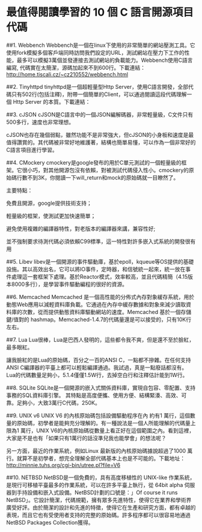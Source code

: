 # 最值得閱讀學習的 10 個 C 語言開源項目代碼


##1. Webbench
Webbench是一個在linux下使用的非常簡單的網站壓測工具。它使用fork模擬多個客戶端同時訪問我們設定的URL，測試網站在壓力下工作的性能，最多可以模擬3萬個並發連接去測試網站的負載能力。Webbench使用C語言編寫, 代碼實在太簡潔，源碼加起來不到600行。下載連結：http://home.tiscali.cz/~cz210552/webbench.html

##2. Tinyhttpd
tinyhttpd是一個超輕量型Http Server，使用C語言開發，全部代碼只有502行(包括注釋)，附帶一個簡單的Client，可以通過閱讀這段代碼理解一個 Http Server 的本質。下載連結：

##3. cJSON
cJSON是C語言中的一個JSON編解碼器，非常輕量級，C文件只有500多行，速度也非常理想。

cJSON也存在幾個弱點，雖然功能不是非常強大，但cJSON的小身板和速度是最值得讚賞的。其代碼被非常好地維護著，結構也簡單易懂，可以作為一個非常好的C語言項目進行學習。

##4. CMockery
cmockery是google發布的用於C單元測試的一個輕量級的框架。它很小巧，對其他開源包沒有依賴，對被測試代碼侵入性小。cmockery的原始碼行數不到3K，你閱讀一下will_return和mock的原始碼就一目瞭然了。

主要特點：

免費且開源，google提供技術支持；

輕量級的框架，使測試更加快速簡單；

避免使用複雜的編譯器特性，對老版本的編譯器來講，兼容性好;

並不強制要求待測代碼必須依賴C99標準，這一特性對許多嵌入式系統的開發很有用


##5. Libev
libev是一個開源的事件驅動庫，基於epoll，kqueue等OS提供的基礎設施。其以高效出名，它可以將IO事件，定時器，和信號統一起來，統一放在事件處理這一套框架下處理。基於Reactor模式，效率較高，並且代碼精簡（4.15版本8000多行），是學習事件驅動編程的很好的資源。

##6. Memcached
Memcached 是一個高性能的分佈式內存對象緩存系統，用於動態Web應用以減輕資料庫負載。它通過在內存中緩存數據和對象來減少讀取資料庫的次數，從而提供動態資料庫驅動網站的速度。Memcached 基於一個存儲鍵/值對的 hashmap。Memcached-1.4.7的代碼量還是可以接受的，只有10K行左右。

##7. Lua
Lua很棒，Lua是巴西人發明的，這些都令我不爽，但是還不至於臉紅，最多眼紅。

讓我臉紅的是Lua的原始碼，百分之一百的ANSI C，一點都不摻雜。在任何支持ANSI C編譯器的平臺上都可以輕鬆編譯通過。我試過，真是一點廢話都沒有。Lua的代碼數量足夠小，5.1.4僅僅1.5W行，去掉空白行和注釋估計能到1W行。

##8. SQLite
SQLite是一個開源的嵌入式關係資料庫，實現自包容、零配置、支持事務的SQL資料庫引擎。 其特點是高度便攜、使用方便、結構緊湊、高效、可靠。足夠小，大致3萬行C代碼，250K。


##9. UNIX v6
UNIX V6 的內核原始碼包括設備驅動程序在內 約有1 萬行，這個數量的原始碼，初學者是能夠充分理解的。有一種說法是一個人所能理解的代碼量上限為1 萬行，UNIX V6的內核原始碼從數量上看正好在這個範圍之內。看到這裡，大家是不是也有「如果只有1萬行的話沒準兒我也能學會」的想法呢？

另一方面，最近的作業系統，例如Linux 最新版的內核原始碼據說超過了1000 萬行。就算不是初學者，想完全理解全部代碼基本上也是不可能的。下載地址：http://minnie.tuhs.org/cgi-bin/utree.pl?file=V6

##10. NETBSD
NetBSD是一個免費的，具有高度移植性的 UNIX-like 作業系統，是現行可移植平臺最多的作業系統，可以在許多平臺上執行，從 64bit alpha 伺服器到手持設備和嵌入式設備。NetBSD計劃的口號是：」Of course it runs NetBSD」。它設計簡潔，代碼規範，擁有眾多先進特性，使得它在業界和學術界廣受好評。由於簡潔的設計和先進的特徵，使得它在生產和研究方面，都有卓越的表現，而且它也有受使用者支持的完整的原始碼。許多程序都可以很容易地通過NetBSD Packages Collection獲得。

